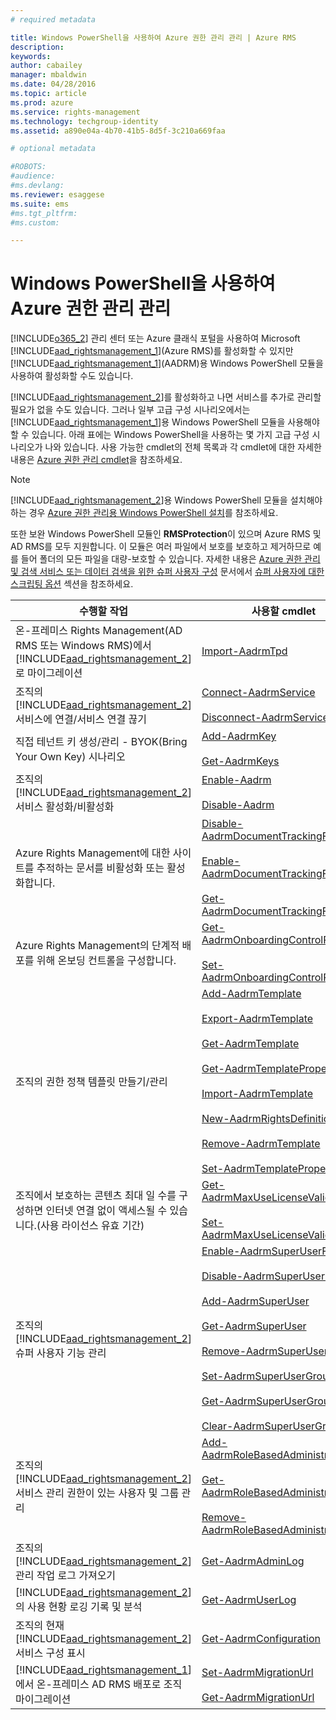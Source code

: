 ```yaml
---
# required metadata

title: Windows PowerShell을 사용하여 Azure 권한 관리 관리 | Azure RMS
description:
keywords:
author: cabailey
manager: mbaldwin
ms.date: 04/28/2016
ms.topic: article
ms.prod: azure
ms.service: rights-management
ms.technology: techgroup-identity
ms.assetid: a890e04a-4b70-41b5-8d5f-3c210a669faa

# optional metadata

#ROBOTS:
#audience:
#ms.devlang:
ms.reviewer: esaggese
ms.suite: ems
#ms.tgt_pltfrm:
#ms.custom:

---
```


# Windows PowerShell을 사용하여 Azure 권한 관리 관리
[!INCLUDE[o365_2](../includes/o365_2_md.md)] 관리 센터 또는 Azure 클래식 포털을 사용하여 Microsoft [!INCLUDE[aad_rightsmanagement_1](../includes/aad_rightsmanagement_1_md.md)](Azure RMS)를 활성화할 수 있지만 [!INCLUDE[aad_rightsmanagement_1](../includes/aad_rightsmanagement_1_md.md)](AADRM)용 Windows PowerShell 모듈을 사용하여 활성화할 수도 있습니다.

[!INCLUDE[aad_rightsmanagement_2](../includes/aad_rightsmanagement_2_md.md)]를 활성화하고 나면 서비스를 추가로 관리할 필요가 없을 수도 있습니다. 그러나 일부 고급 구성 시나리오에서는 [!INCLUDE[aad_rightsmanagement_1](../includes/aad_rightsmanagement_1_md.md)]용 Windows PowerShell 모듈을 사용해야 할 수 있습니다. 아래 표에는 Windows PowerShell을 사용하는 몇 가지 고급 구성 시나리오가 나와 있습니다. 사용 가능한 cmdlet의 전체 목록과 각 cmdlet에 대한 자세한 내용은 [Azure 권한 관리 cmdlet](http://msdn.microsoft.com/library/azure/dn629398.aspx)을 참조하세요.

> [!NOTE]
> [!INCLUDE[aad_rightsmanagement_2](../includes/aad_rightsmanagement_2_md.md)]용 Windows PowerShell 모듈을 설치해야 하는 경우 [Azure 권한 관리용 Windows PowerShell 설치](install-powershell.md)를 참조하세요.

또한 보완 Windows PowerShell 모듈인 **RMSProtection**이 있으며 Azure RMS 및 AD RMS를 모두 지원합니다. 이 모듈은 여러 파일에서 보호를 보호하고 제거하므로 예를 들어 폴더의 모든 파일을 대량-보호할 수 있습니다. 자세한 내용은 [Azure 권한 관리 및 검색 서비스 또는 데이터 검색을 위한 슈퍼 사용자 구성](configure-super-users.md) 문서에서 [슈퍼 사용자에 대한 스크립팅 옵션](configure-super-users.md#scripting-options-for-super-users) 섹션을 참조하세요.

|수행할 작업|사용할 cmdlet|
|-------------------|------------------------------|
|온-프레미스 Rights Management(AD RMS 또는 Windows RMS)에서 [!INCLUDE[aad_rightsmanagement_2](../includes/aad_rightsmanagement_2_md.md)]로 마이그레이션|[Import-AadrmTpd](http://msdn.microsoft.com/library/azure/dn857523.aspx)|
|조직의 [!INCLUDE[aad_rightsmanagement_2](../includes/aad_rightsmanagement_2_md.md)] 서비스에 연결/서비스 연결 끊기|[Connect-AadrmService](http://msdn.microsoft.com/library/azure/dn629415.aspx)<br /><br />[Disconnect-AadrmService](http://msdn.microsoft.com/library/azure/dn629416.aspx)|
|직접 테넌트 키 생성/관리 - BYOK(Bring Your Own Key) 시나리오|[Add-AadrmKey](http://msdn.microsoft.com/library/azure/dn629418.aspx)<br /><br />[Get-AadrmKeys](http://msdn.microsoft.com/library/azure/dn629420.aspx)|
|조직의 [!INCLUDE[aad_rightsmanagement_2](../includes/aad_rightsmanagement_2_md.md)] 서비스 활성화/비활성화|[Enable-Aadrm](http://msdn.microsoft.com/library/azure/dn629412.aspx)<br /><br />[Disable-Aadrm](http://msdn.microsoft.com/library/azure/dn629422.aspx)|
|Azure Rights Management에 대한 사이트를 추적하는 문서를 비활성화 또는 활성화합니다.|[Disable-AadrmDocumentTrackingFeature](https://msdn.microsoft.com/library/azure/mt548471.aspx)<br /><br />[Enable-AadrmDocumentTrackingFeature](https://msdn.microsoft.com/library/azure/mt548469.aspx)<br /><br />[Get-AadrmDocumentTrackingFeature](https://msdn.microsoft.com/library/azure/mt548470.aspx)|
|Azure Rights Management의 단계적 배포를 위해 온보딩 컨트롤을 구성합니다.|[Get-AadrmOnboardingControlPolicy](http://msdn.microsoft.com/library/azure/dn857522.aspx)<br /><br />[Set-AadrmOnboardingControlPolicy](http://msdn.microsoft.com/library/azure/dn857521.aspx)|
|조직의 권한 정책 템플릿 만들기/관리|[Add-AadrmTemplate](http://msdn.microsoft.com/library/azure/dn727075.aspx)<br /><br />[Export-AadrmTemplate](http://msdn.microsoft.com/library/azure/dn727078.aspx)<br /><br />[Get-AadrmTemplate](http://msdn.microsoft.com/library/azure/dn727079.aspx)<br /><br />[Get-AadrmTemplateProperty](http://msdn.microsoft.com/library/azure/dn727081.aspx)<br /><br />[Import-AadrmTemplate](http://msdn.microsoft.com/library/azure/dn727077.aspx)<br /><br />[New-AadrmRightsDefinition](http://msdn.microsoft.com/library/azure/dn727080.aspx)<br /><br />[Remove-AadrmTemplate](http://msdn.microsoft.com/library/azure/dn727082.aspx)<br /><br />[Set-AadrmTemplateProperty](http://msdn.microsoft.com/library/azure/dn727076.aspx)|
|조직에서 보호하는 콘텐츠 최대 일 수를 구성하면 인터넷 연결 없이 액세스될 수 있습니다.(사용 라이선스 유효 기간)|[Get-AadrmMaxUseLicenseValidityTime](https://msdn.microsoft.com/library/azure/dn932062.aspx)<br /><br />[Set-AadrmMaxUseLicenseValidityTime](https://msdn.microsoft.com/library/azure/dn932063.aspx)|
|조직의 [!INCLUDE[aad_rightsmanagement_2](../includes/aad_rightsmanagement_2_md.md)] 슈퍼 사용자 기능 관리|[Enable-AadrmSuperUserFeature](https://msdn.microsoft.com/library/azure/dn629400.aspx)<br /><br />[Disable-AadrmSuperUserFeature](https://msdn.microsoft.com/library/azure/dn629428.aspx)<br /><br />[Add-AadrmSuperUser](http://msdn.microsoft.com/library/azure/dn629411.aspx)<br /><br />[Get-AadrmSuperUser](https://msdn.microsoft.com/library/azure/dn629408.aspx)<br /><br />[Remove-AadrmSuperUser](https://msdn.microsoft.com/library/azure/dn629405.aspx)<br /><br />[Set-AadrmSuperUserGroup](https://msdn.microsoft.com/library/azure/mt653943.aspx)<br /><br />[Get-AadrmSuperUserGroup](https://msdn.microsoft.com/library/azure/mt653942.aspx)<br /><br />[Clear-AadrmSuperUserGroup](https://msdn.microsoft.com/library/azure/mt653944.aspx)|
|조직의 [!INCLUDE[aad_rightsmanagement_2](../includes/aad_rightsmanagement_2_md.md)] 서비스 관리 권한이 있는 사용자 및 그룹 관리|[Add-AadrmRoleBasedAdministrator](http://msdn.microsoft.com/library/azure/dn629417.aspx)<br /><br />[Get-AadrmRoleBasedAdministrator](https://msdn.microsoft.com/library/azure/dn629407.aspx)<br /><br />[Remove-AadrmRoleBasedAdministrator](https://msdn.microsoft.com/library/azure/dn629424.aspx)|
|조직의 [!INCLUDE[aad_rightsmanagement_2](../includes/aad_rightsmanagement_2_md.md)] 관리 작업 로그 가져오기|[Get-AadrmAdminLog](https://msdn.microsoft.com/library/azure/dn629430.aspx)|
|[!INCLUDE[aad_rightsmanagement_2](../includes/aad_rightsmanagement_2_md.md)]의 사용 현황 로깅 기록 및 분석|[Get-AadrmUserLog](https://msdn.microsoft.com/library/azure/mt653941.aspx)|
|조직의 현재 [!INCLUDE[aad_rightsmanagement_2](../includes/aad_rightsmanagement_2_md.md)] 서비스 구성 표시|[Get-AadrmConfiguration](http://msdn.microsoft.com/library/azure/dn629410.aspx)|
|[!INCLUDE[aad_rightsmanagement_1](../includes/aad_rightsmanagement_1_md.md)]에서 온-프레미스 AD RMS 배포로 조직 마이그레이션|[Set-AadrmMigrationUrl](https://msdn.microsoft.com/library/azure/dn629429.aspx)<br /><br />[Get-AadrmMigrationUrl](http://msdn.microsoft.com/library/azure/dn629403.aspx)|





<!--HONumber=Apr16_HO3-->


